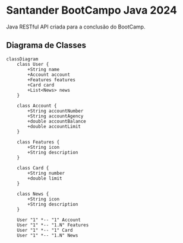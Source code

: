 # Santander BootCampo Java 2024
Java RESTful API criada para a conclusão do BootCamp.

## Diagrama de Classes

```mermaid
classDiagram
    class User {
        +String name
        +Account account
        +Features features
        +Card card
        +List<News> news
    }

    class Account {
        +String accountNumber
        +String accountAgency
        +double accountBalance
        +double accountLimit
    }

    class Features {
        +String icon
        +String description
    }

    class Card {
        +String number
        +double limit
    }

    class News {
        +String icon
        +String description
    }

    User "1" *-- "1" Account
    User "1" *-- "1.N" Features
    User "1" *-- "1" Card
    User "1" *-- "1.N" News
```
